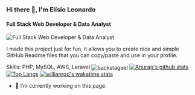 ### Hi there 👋, I'm Elísio Leonardo
#### Full Stack Web Developer & Data Analyst
![Full Stack Web Developer & Data Analyst](https://arturssmirnovs.github.io/github-profile-readme-generator/images/banner.png)

I made this project just for fun, it allows you to create nice and simple GitHub Readme files that you can copy/paste and use in your profile.

Skills: PHP, MySQL, AWS, Laravel
<img align="center" src="https://github-readme-streak-stats.herokuapp.com/?user=backstageel&" alt="backstageel" />
[![Anurag's github stats](https://github-readme-stats.vercel.app/api?username=backstageel&show_icons=true)](https://github.com/anuraghazra/github-readme-stats)
[![Top Langs](https://github-readme-stats.vercel.app/api/top-langs/?username=backstageel)](https://github.com/anuraghazra/github-readme-stats)
[![willianrod's wakatime stats](https://github-readme-stats.vercel.app/api/wakatime?username=backstageel)](https://github.com/anuraghazra/github-readme-stats)

- 🔭 I’m currently working on this page. 




